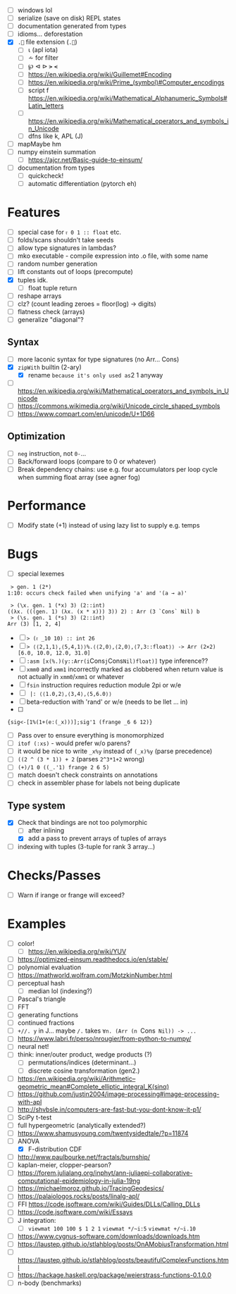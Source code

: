 - [ ] windows lol
- [ ] serialize (save on disk) REPL states
- [ ] documentation generated from types
- [ ] idioms... deforestation
- [x] `.🍎` file extension (`.🍏`)
  - [ ] ⍳ (apl iota)
  - [ ] ⩪ for filter
  - [ ] ℘ ⊲ ⊳ ⪫ ⪪
  - [ ] https://en.wikipedia.org/wiki/Guillemet#Encoding
  - [ ] https://en.wikipedia.org/wiki/Prime_(symbol)#Computer_encodings
  - [ ] script f https://en.wikipedia.org/wiki/Mathematical_Alphanumeric_Symbols#Latin_letters
  - [ ] https://en.wikipedia.org/wiki/Mathematical_operators_and_symbols_in_Unicode
  - [ ] dfns like k, APL (J)
- [ ] mapMaybe hm
- [ ] numpy einstein summation
  - [ ] https://ajcr.net/Basic-guide-to-einsum/
- [ ] documentation from types
  - [ ] quickcheck!
  - [ ] automatic differentiation (pytorch eh)
# Features
- [ ] special case for `𝔯 0 1 :: float` etc.
- [ ] folds/scans shouldn't take seeds
- [ ] allow type signatures in lambdas?
- [ ] mko executable - compile expression into .o file, with some name
- [ ] random number generation
- [ ] lift constants out of loops (precompute)
- [x] tuples idk.
  - [ ] float tuple return
- [ ] reshape arrays
- [ ] clz? (count leading zeroes = floor(log) -> digits)
- [ ] flatness check (arrays)
- [ ] generalize "diagonal"?
## Syntax
- [ ] more laconic syntax for type signatures (no Arr... Cons)
- [x] `zipWith` builtin (2-ary)
  - [x] rename ` because it's only used as `2 1 anyway
- [ ] https://en.wikipedia.org/wiki/Mathematical_operators_and_symbols_in_Unicode
- [ ] https://commons.wikimedia.org/wiki/Unicode_circle_shaped_symbols
- [ ] https://www.compart.com/en/unicode/U+1D66
## Optimization
- [ ] `neg` instruction, not `0-`...
- [ ] Back/forward loops (compare to 0 or whatever)
- [ ] Break dependency chains: use e.g. four accumulators per loop cycle when
  summing float array (see agner fog)
# Performance
- [ ] Modify state (+1) instead of using lazy list to supply e.g. temps
# Bugs
- [ ] special lexemes
```
 > gen. 1 (2*)
1:10: occurs check failed when unifying 'a' and '(a → a)'
```
```
 > (\x. gen. 1 (*x) 3) (2::int)
((λx. (((gen. 1) (λx. (x * x))) 3)) 2) : Arr (3 `Cons` Nil) b
 > (\s. gen. 1 (*s) 3) (2::int)
Arr (3) [1, 2, 4]
```
- [ ]  `> (𝔯 _10 10) :: int 26`
- [ ] `> ⟨⟨2,1,1⟩,⟨5,4,1⟩⟩%.⟨⟨2,0⟩,⟨2,0⟩,⟨7,3::float⟩⟩ -> Arr (2×2) [6.0, 10.0, 12.0, 31.0]`
- [ ] `:asm [x(%.)(y::Arr(i`Cons`j`Cons`Nil)float)]` type inference??
- [ ] `xmm0` and `xmm1` incorrectly marked as clobbered when return value is not
  actually in `xmm0`/`xmm1` or whatever
- [ ] `fsin` instruction requires reduction module 2pi or w/e
- [ ] ` |: ⟨⟨1.0,2⟩,⟨3,4⟩,⟨5,6.0⟩⟩`
- [ ] beta-reduction with 'rand' or w/e (needs to be llet ... in)
- [ ]
```
{sig<-[1%(1+(e:(_x)))];sig'1 (frange _6 6 12)}
```
- [ ] Pass over to ensure everything is monomorphized
- [ ] `itof (:xs)` - would prefer w/o parens?
- [ ] it would be nice to write `_x%y` instead of `(_x)%y` (parse precedence)
- [ ] `((2 ^ (3 * 1)) + 2` (parses `2^3*1+2` wrong)
- [ ] `(+)/1 0 ((_.'1) frange 2 6 5)`
- [ ] match doesn't check constraints on annotations
- [ ] check in assembler phase for labels not being duplicate
## Type system
- [x] Check that bindings are not too polymorphic
  - [ ] after inlining
  - [x] add a pass to prevent arrays of tuples of arrays
- [ ] indexing with tuples (3-tuple for rank 3 array...)
# Checks/Passes
- [ ] Warn if irange or frange will exceed?
# Examples
- [ ] color!
  - [ ] https://en.wikipedia.org/wiki/YUV
- [ ] https://optimized-einsum.readthedocs.io/en/stable/
- [ ] polynomial evaluation
- [ ] https://mathworld.wolfram.com/MotzkinNumber.html
- [ ] perceptual hash
  - [ ] median lol (indexing?)
- [ ] Pascal's triangle
- [ ] FFT
- [ ] generating functions
- [ ] continued fractions
- [ ] `+//. y` in J... maybe `/.` takes `∀n. (Arr (n `Cons` Nil)) -> ...`
- [ ] https://www.labri.fr/perso/nrougier/from-python-to-numpy/
- [ ] neural net!
- [ ] think: inner/outer product, wedge products (?)
  - [ ] permutations/indices (determinant...)
  - [ ] discrete cosine transformation (gen2.)
- [ ] https://en.wikipedia.org/wiki/Arithmetic–geometric_mean#Complete_elliptic_integral_K(sinα)
- [ ] https://github.com/justin2004/image-processing#image-processing-with-apl
- [ ] http://shvbsle.in/computers-are-fast-but-you-dont-know-it-p1/
- [ ] SciPy t-test
- [ ] full hypergeometric (analytically extended?)
- [ ] https://www.shamusyoung.com/twentysidedtale/?p=11874
- [ ] ANOVA
  - [x] F-distribution CDF
- [ ] http://www.paulbourke.net/fractals/burnship/
- [ ] kaplan-meier, clopper-pearson?
- [ ] https://forem.julialang.org/inphyt/ann-juliaepi-collaborative-computational-epidemiology-in-julia-19ng
- [ ] https://michaelmoroz.github.io/TracingGeodesics/
- [ ] https://palaiologos.rocks/posts/linalg-apl/
- [ ] FFI https://code.jsoftware.com/wiki/Guides/DLLs/Calling_DLLs
- [ ] https://code.jsoftware.com/wiki/Essays
- [ ] J integration:
  - [ ] `viewmat 100 100 $ 1 2 1` `viewmat */~i:5` `viewmat +/~i.10`
- [ ] https://www.cygnus-software.com/downloads/downloads.htm
- [ ] https://laustep.github.io/stlahblog/posts/OnAMobiusTransformation.html
- [ ] https://laustep.github.io/stlahblog/posts/beautifulComplexFunctions.html
- [ ] https://hackage.haskell.org/package/weierstrass-functions-0.1.0.0
- [ ] n-body (benchmarks)
